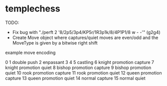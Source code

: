 # templechess

TODO:

- Fix bug with "./perft 2 '8/2p5/3p4/KP5r/1R3p1k/8/4P1P1/8 w - -'" (g2g4)
- Create Move object where captures/quiet moves are even/odd and the MoveType
  is given by a bitwise right shift

example move encoding

0
1 double push
2 enpassant
3
4
5 castling
6 knight promotion capture
7 knight promotion quiet
8 bishop promotion capture
9 bishop promotion quiet
10 rook promotion capture
11 rook promotion quiet
12 queen promotion capture
13 queen promotion quiet
14 normal capture
15 normal quiet